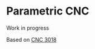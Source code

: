 # Parametric CNC

Work in progress

Based on [CNC 3018](https://es.aliexpress.com/store/product/CNC-3018-laser-options-with-ER11-diy-cnc-engraving-machine-Pcb-Milling-Machine-Wood-Carving-machine/424291_32806004900.html)
